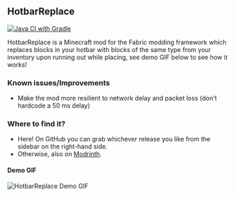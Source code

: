 ## HotbarReplace

[![Java CI with Gradle](https://github.com/twokilohertz/HotbarReplace/actions/workflows/gradle.yml/badge.svg)](https://github.com/twokilohertz/HotbarReplace/actions/workflows/gradle.yml)

HotbarReplace is a Minecraft mod for the Fabric modding framework which replaces blocks in your hotbar with blocks of the same type from your inventory upon running out while placing, see demo GIF below to see how it works!

### Known issues/Improvements

* Make the mod more resilient to network delay and packet loss (don't hardcode a 50 ms delay)

### Where to find it?

- Here! On GitHub you can grab whichever release you like from the sidebar on the right-hand side.
- Otherwise, also on [Modrinth](https://modrinth.com/mod/hotbarreplace).

#### Demo GIF

![HotbarReplace Demo GIF](./docs/hotbarreplace-demo.gif)
